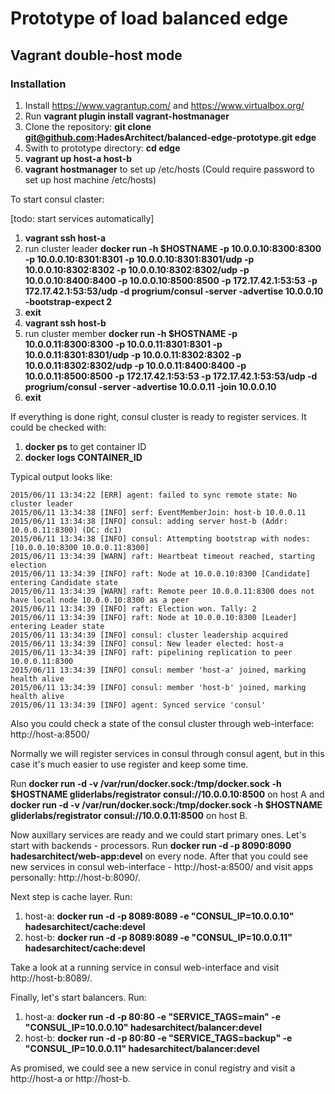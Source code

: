 # Prototype of load balanced edge

## Vagrant double-host mode

### Installation

1. Install https://www.vagrantup.com/ and https://www.virtualbox.org/
2. Run **vagrant plugin install vagrant-hostmanager** 
3. Clone the repository: **git clone git@github.com:HadesArchitect/balanced-edge-prototype.git edge**
4. Swith to prototype directory: **cd edge**
5. **vagrant up host-a host-b**
6. **vagrant hostmanager** to set up /etc/hosts (Could require password to set up host machine /etc/hosts)

To start consul claster:

[todo: start services automatically]

1. **vagrant ssh host-a**
2. run cluster leader **docker run -h $HOSTNAME -p 10.0.0.10:8300:8300  -p 10.0.0.10:8301:8301  -p 10.0.0.10:8301:8301/udp -p 10.0.0.10:8302:8302 -p 10.0.0.10:8302:8302/udp -p 10.0.0.10:8400:8400 -p 10.0.0.10:8500:8500 -p 172.17.42.1:53:53 -p 172.17.42.1:53:53/udp -d progrium/consul -server -advertise 10.0.0.10 -bootstrap-expect 2**
3. **exit**
4. **vagrant ssh host-b**
5. run cluster member **docker run -h $HOSTNAME -p 10.0.0.11:8300:8300  -p 10.0.0.11:8301:8301  -p 10.0.0.11:8301:8301/udp -p 10.0.0.11:8302:8302 -p 10.0.0.11:8302:8302/udp -p 10.0.0.11:8400:8400 -p 10.0.0.11:8500:8500 -p 172.17.42.1:53:53 -p 172.17.42.1:53:53/udp -d progrium/consul -server -advertise 10.0.0.11 -join 10.0.0.10**
6. **exit**

If everything is done right, consul cluster is ready to register services. It could be checked with:

1. **docker ps** to get container ID
2. **docker logs CONTAINER_ID**

Typical output looks like:

```
2015/06/11 13:34:22 [ERR] agent: failed to sync remote state: No cluster leader
2015/06/11 13:34:38 [INFO] serf: EventMemberJoin: host-b 10.0.0.11
2015/06/11 13:34:38 [INFO] consul: adding server host-b (Addr: 10.0.0.11:8300) (DC: dc1)
2015/06/11 13:34:38 [INFO] consul: Attempting bootstrap with nodes: [10.0.0.10:8300 10.0.0.11:8300]
2015/06/11 13:34:39 [WARN] raft: Heartbeat timeout reached, starting election
2015/06/11 13:34:39 [INFO] raft: Node at 10.0.0.10:8300 [Candidate] entering Candidate state
2015/06/11 13:34:39 [WARN] raft: Remote peer 10.0.0.11:8300 does not have local node 10.0.0.10:8300 as a peer
2015/06/11 13:34:39 [INFO] raft: Election won. Tally: 2
2015/06/11 13:34:39 [INFO] raft: Node at 10.0.0.10:8300 [Leader] entering Leader state
2015/06/11 13:34:39 [INFO] consul: cluster leadership acquired
2015/06/11 13:34:39 [INFO] consul: New leader elected: host-a
2015/06/11 13:34:39 [INFO] raft: pipelining replication to peer 10.0.0.11:8300
2015/06/11 13:34:39 [INFO] consul: member 'host-a' joined, marking health alive
2015/06/11 13:34:39 [INFO] consul: member 'host-b' joined, marking health alive
2015/06/11 13:34:39 [INFO] agent: Synced service 'consul'
```

Also you could check a state of the consul cluster through web-interface: http://host-a:8500/

Normally we will register services in consul through consul agent, but in this case it's much easier to use register and keep some time.

Run **docker run -d -v /var/run/docker.sock:/tmp/docker.sock -h $HOSTNAME gliderlabs/registrator consul://10.0.0.10:8500** on host A and **docker run -d -v /var/run/docker.sock:/tmp/docker.sock -h $HOSTNAME gliderlabs/registrator consul://10.0.0.11:8500** on host B.

Now auxillary services are ready and we could start primary ones. Let's start with backends - processors. Run **docker run -d -p 8090:8090 hadesarchitect/web-app:devel** on every node. After that you could see new services in consul web-interface - http://host-a:8500/ and visit apps personally: http://host-b:8090/.

Next step is cache layer. Run:

1. host-a: **docker run -d -p 8089:8089 -e "CONSUL_IP=10.0.0.10" hadesarchitect/cache:devel**
2. host-b: **docker run -d -p 8089:8089 -e "CONSUL_IP=10.0.0.11" hadesarchitect/cache:devel**

Take a look at a running service in consul web-interface and visit http://host-b:8089/. 

Finally, let's start balancers. Run:

1. host-a: **docker run -d -p 80:80 -e "SERVICE_TAGS=main" -e "CONSUL_IP=10.0.0.10" hadesarchitect/balancer:devel**
2. host-b: **docker run -d -p 80:80 -e "SERVICE_TAGS=backup" -e "CONSUL_IP=10.0.0.11" hadesarchitect/balancer:devel**

As promised, we could see a new service in conul registry and visit a http://host-a or http://host-b.
